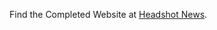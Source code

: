 Find the Completed Website at [Headshot News]([https://pages.github.com/](https://669aed6acddb9b3e289bdc5f--funny-kitten-d07438.netlify.app/)).

